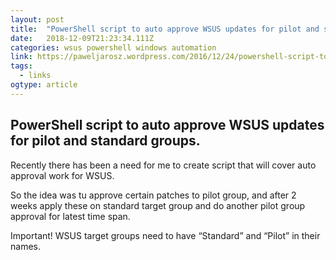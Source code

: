 ```yaml
---
layout: post 
title:  "PowerShell script to auto approve WSUS updates for pilot and standard groups. – Polisz Admin Blog " 
date:   2018-12-09T21:23:34.111Z 
categories: wsus powershell windows automation
link: https://paweljarosz.wordpress.com/2016/12/24/powershell-script-to-auto-approve-wsus-updates-for-pilot-and-standard-groups/ 
tags:
  - links
ogtype: article 
---
```


## PowerShell script to auto approve WSUS updates for pilot and standard groups.

Recently there has been a need for me to create script that will cover auto approval work for WSUS.

So the idea was tu approve certain patches to pilot group, and after 2 weeks apply these on standard target group and do another pilot group approval for latest time span.

Important! WSUS target groups need to have “Standard” and “Pilot” in their names.

